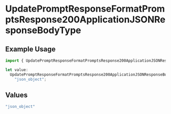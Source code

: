 # UpdatePromptResponseFormatPromptsResponse200ApplicationJSONResponseBodyType

## Example Usage

```typescript
import { UpdatePromptResponseFormatPromptsResponse200ApplicationJSONResponseBodyType } from "@orq-ai/node/models/operations";

let value:
  UpdatePromptResponseFormatPromptsResponse200ApplicationJSONResponseBodyType =
    "json_object";
```

## Values

```typescript
"json_object"
```